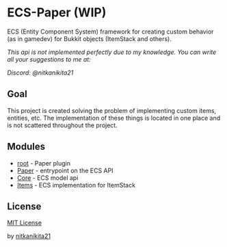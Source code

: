 # ECS-Paper (WIP)
ECS (Entity Component System) framework for creating custom behavior (as in gamedev) for Bukkit objects (ItemStack and others).

*This api is not implemented perfectly due to my knowledge. You can write all your suggestions to me at:*

*Discord: @nitkanikita21*
## Goal
This project is created solving the problem of implementing custom items, entities, etc. The implementation of these things is located in one place and is not scattered throughout the project.
## Modules
* [root](src/main/java/com/nitkanikita21/ecspaper) - Paper plugin
* [Paper](Paper/src/main/java/com/nitkanikita21/ecspaper/paper) - entrypoint on the ECS API
* [Core](Core/src/main/java/com/nitkanikita21/ecspaper/core) - ECS model api
* [Items](Items/src/main/java/com/nitkanikita21/ecspaper/items) - ECS implementation for ItemStack
## License
[MIT License](LICENSE)

by [nitkanikita21](https://github.com/nitkanikita21)